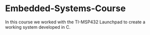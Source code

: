 # Embedded-Systems-Course
In this course we worked with the TI-MSP432 Launchpad to create a working system developed in C.
